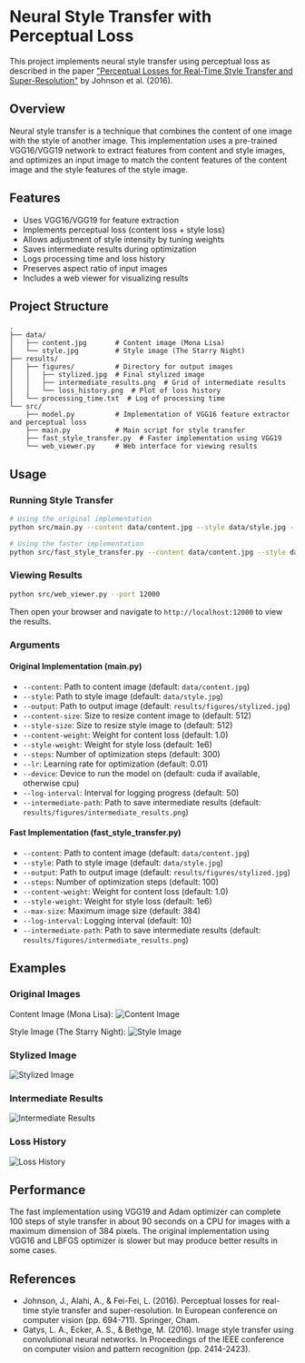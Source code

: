 # Neural Style Transfer with Perceptual Loss

This project implements neural style transfer using perceptual loss as described in the paper ["Perceptual Losses for Real-Time Style Transfer and Super-Resolution"](https://arxiv.org/pdf/1603.08155) by Johnson et al. (2016).

## Overview

Neural style transfer is a technique that combines the content of one image with the style of another image. This implementation uses a pre-trained VGG16/VGG19 network to extract features from content and style images, and optimizes an input image to match the content features of the content image and the style features of the style image.

## Features

- Uses VGG16/VGG19 for feature extraction
- Implements perceptual loss (content loss + style loss)
- Allows adjustment of style intensity by tuning weights
- Saves intermediate results during optimization
- Logs processing time and loss history
- Preserves aspect ratio of input images
- Includes a web viewer for visualizing results

## Project Structure

```
.
├── data/
│   ├── content.jpg       # Content image (Mona Lisa)
│   └── style.jpg         # Style image (The Starry Night)
├── results/
│   ├── figures/          # Directory for output images
│   │   ├── stylized.jpg  # Final stylized image
│   │   ├── intermediate_results.png  # Grid of intermediate results
│   │   └── loss_history.png  # Plot of loss history
│   └── processing_time.txt  # Log of processing time
└── src/
    ├── model.py          # Implementation of VGG16 feature extractor and perceptual loss
    ├── main.py           # Main script for style transfer
    ├── fast_style_transfer.py  # Faster implementation using VGG19
    └── web_viewer.py     # Web interface for viewing results
```

## Usage

### Running Style Transfer

```bash
# Using the original implementation
python src/main.py --content data/content.jpg --style data/style.jpg --output results/figures/stylized.jpg --steps 300 --content-weight 1.0 --style-weight 1e6

# Using the faster implementation
python src/fast_style_transfer.py --content data/content.jpg --style data/style.jpg --output results/figures/stylized.jpg --steps 100 --content-weight 1.0 --style-weight 1e7 --max-size 384
```

### Viewing Results

```bash
python src/web_viewer.py --port 12000
```

Then open your browser and navigate to `http://localhost:12000` to view the results.

### Arguments

#### Original Implementation (main.py)

- `--content`: Path to content image (default: `data/content.jpg`)
- `--style`: Path to style image (default: `data/style.jpg`)
- `--output`: Path to output image (default: `results/figures/stylized.jpg`)
- `--content-size`: Size to resize content image to (default: 512)
- `--style-size`: Size to resize style image to (default: 512)
- `--content-weight`: Weight for content loss (default: 1.0)
- `--style-weight`: Weight for style loss (default: 1e6)
- `--steps`: Number of optimization steps (default: 300)
- `--lr`: Learning rate for optimization (default: 0.01)
- `--device`: Device to run the model on (default: cuda if available, otherwise cpu)
- `--log-interval`: Interval for logging progress (default: 50)
- `--intermediate-path`: Path to save intermediate results (default: `results/figures/intermediate_results.png`)

#### Fast Implementation (fast_style_transfer.py)

- `--content`: Path to content image (default: `data/content.jpg`)
- `--style`: Path to style image (default: `data/style.jpg`)
- `--output`: Path to output image (default: `results/figures/stylized.jpg`)
- `--steps`: Number of optimization steps (default: 100)
- `--content-weight`: Weight for content loss (default: 1.0)
- `--style-weight`: Weight for style loss (default: 1e6)
- `--max-size`: Maximum image size (default: 384)
- `--log-interval`: Logging interval (default: 10)
- `--intermediate-path`: Path to save intermediate results (default: `results/figures/intermediate_results.png`)

## Examples

### Original Images

Content Image (Mona Lisa):
![Content Image](data/content.jpg)

Style Image (The Starry Night):
![Style Image](data/style.jpg)

### Stylized Image

![Stylized Image](results/figures/stylized.jpg)

### Intermediate Results

![Intermediate Results](results/figures/intermediate_results.png)

### Loss History

![Loss History](results/figures/loss_history.png)

## Performance

The fast implementation using VGG19 and Adam optimizer can complete 100 steps of style transfer in about 90 seconds on a CPU for images with a maximum dimension of 384 pixels. The original implementation using VGG16 and LBFGS optimizer is slower but may produce better results in some cases.

## References

- Johnson, J., Alahi, A., & Fei-Fei, L. (2016). Perceptual losses for real-time style transfer and super-resolution. In European conference on computer vision (pp. 694-711). Springer, Cham.
- Gatys, L. A., Ecker, A. S., & Bethge, M. (2016). Image style transfer using convolutional neural networks. In Proceedings of the IEEE conference on computer vision and pattern recognition (pp. 2414-2423).